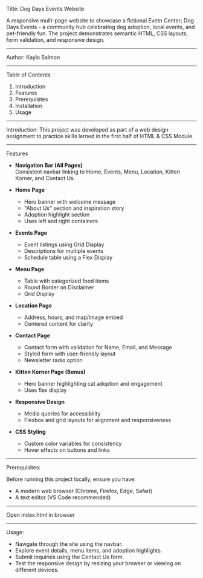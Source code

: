 Title: Dog Days Events Website

A responsive mulit-page website to showcase a fictional Evetn Center; Dog Days Events - a community hub celebrating dog adoption, local events, and pet-friendly fun. The project demonstrates semantic HTML, CSS layouts, form validation, and responsive design.

---

Author:
Kayla Salmon

---

Table of Contents
1. Introduction
2. Features
3. Prerequisites
4. Installation  
5. Usage

---

Introduction: This project was developed as part of a web design assignment to practice skills lerned in the first half of HTML & CSS Module.

---

Features
- **Navigation Bar (All Pages)**  
  Consistent navbar linking to Home, Events, Menu, Location, Kitten Korner, and Contact Us.  

- **Home Page**  
  - Hero banner with welcome message  
  - "About Us" section and inspiration story  
  - Adoption highlight section  
  - Uses left and right containers

- **Events Page**  
  - Event listings using Grid Display
  - Descriptions for multiple events  
  - Schedule table using a Flex Display

- **Menu Page**  
  - Table with categorized food items
  - Round Border on Disclaimer
  - Grid Display

- **Location Page**  
  - Address, hours, and map/image embed 
  - Centered content for clarity

- **Contact Page**  
  - Contact form with validation for Name, Email, and Message  
  - Styled form with user-friendly layout  
  - Newsletter radio option  

- **Kitten Korner Page (Bonus)**  
  - Hero banner highlighting cat adoption and engagement  
  - Uses flex display

- **Responsive Design**  
  - Media queries for accessibility
  - Flexbox and grid layouts for alignment and responsiveness  

- **CSS Styling**  
  - Custom color variables for consistency  
  - Hover effects on buttons and links

---

Prerequisites:

Before running this project locally, ensure you have:  
- A modern web browser (Chrome, Firefox, Edge, Safari)  
- A text editor (VS Code recommended) 

---

Open index.html in browser

---

Usage: 

- Navigate through the site using the navbar.
- Explore event details, menu items, and adoption highlights.
- Submit inquiries using the Contact Us form.
- Test the responsive design by resizing your browser or viewing on different devices.